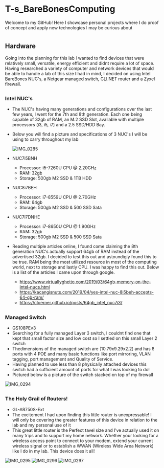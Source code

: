 # <h1>T-s_BareBonesComputing
Welcome to my GitHub! Here I  showcase personal projects where I do proof of concept and apply new technologies I may be curious about
# <h2>Hardware
Going into the planning for this lab I wanted to find devices that were relatively small, versatile, energy efficient and didnt require a lot of space.
Having researched a variety of computer and network devices that would be able to handle a lab of this size I had in mind, I decided on using Intel BareBones NUC's, a Netgear managed switch, GLI.NET router and a Zyxel firewall.
 

## <h3>Intel NUC's
  *  The NUC's having many generations and configurations over the last few years, I went for the 7th and 8th generation. Each one being capable of 32gb of RAM, an M.2 SSD Slot, available with multiple processors (i3, i5, i7) and a 2.5 SSD/HDD Bay.
* Below you will find a picture and specifications of 3 NUC's I will be using to carry throughout my lab


   ![IMG_0285](https://user-images.githubusercontent.com/67407192/115975104-c6e9b280-a516-11eb-9f60-9742850b5acc.JPG)


 * NUC7i5BNH
   *  Processor:  i5-7260U CPU @ 2.20GHz
   *  RAM: 32gb
   *  Storage: 500gb M2 SSD & 1TB HDD
  
 * NUC8i7BEH
   *  Processor:  i7-8559U CPU @ 2.70GHz
   *  RAM: 64gb 
   *  Storage:  500gb M2 SSD & 500 SSD Sata
  
 * NUC7i7DNHE
   *  Processor:  i7-8650U CPU @ 1.90GHz
   *  RAM: 32gb
   *  Storage:  500gb M2 SSD & 500 SSD Sata

 * Reading multiple articles online, I found come claiming the 8th generation NUC's actually support 64gb of RAM instead of the advertised 32gb. I decided to test this out and astoundigly found this to be true. RAM being the most utilized resource in most of the computing world, next to storage and lastly CPU. I was happy to find this out. Below is a list of the articles I came upon through google.
   *  https://www.virtuallyghetto.com/2019/03/64gb-memory-on-the-intel-nucs.html
   *  https://kacangisnuts.com/2019/04/yes-intel-nuc-8i5beh-accepts-64-gb-ram/
   *  https://cloerner.github.io/posts/64gb_intel_nuc7i3/

## <h3>Managed Switch
 * GS108PEv3
  *  Searching for a fully managed Layer 3 switch, I couldnt find one that kept that small factor size and low cost so I settled on this small Layer 2 switch
  *  Thedimensions of the managed switch are (10.79x9.29x2.2) and has 8 ports with 4 POE and many basic functions like port mirroring, VLAN tagging, port management and Quality of Service. 
  *  Having planned to use less than 8 physically attached devices this switch had a sufficient amount of ports for what I was looking to do!
  *  Pictured below is a picture of the switch stacked on top of my firewall
  
![IMG_0294](https://user-images.githubusercontent.com/67407192/116057101-4ff60c00-a633-11eb-88e0-dbe94f065865.JPG)

## <h3>The Holy Grail of Routers!
 * GL-AR750S-Ext
  *  The excitement I had upon finding this little router is unexpressable! I will only be covering the greater features of this device in relation to the lab and my personal use of it
  *  This great little router is the Perfect tavel size and I've actually used it on many trips and to support my home network. Whether your looking for a wireless access point to connect to your modem, extend your current wireless signal or to establish a WWAN (Wireless Wide Area Network) like I do in my lab. This device does it all!

![IMG_0295](https://user-images.githubusercontent.com/67407192/116059290-8765b800-a635-11eb-9407-c071b23b815f.JPG) ![IMG_0296](https://user-images.githubusercontent.com/67407192/116059292-87fe4e80-a635-11eb-86a4-dd598ccf368c.JPG)
![IMG_0297](https://user-images.githubusercontent.com/67407192/116059294-8896e500-a635-11eb-904b-97dc6741f0d5.JPG)

